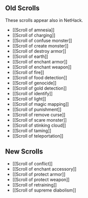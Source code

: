 ## Old Scrolls

These scrolls appear also in NetHack.
- [[Scroll of amnesia]]
- [[Scroll of charging]]
- [[Scroll of confuse monster]]
- [[Scroll of create monster]]
- [[Scroll of destroy armor]]
- [[Scroll of earth]]
- [[Scroll of enchant armor]]
- [[Scroll of enchant weapon]]
- [[Scroll of fire]]
- [[Scroll of food detection]]
- [[Scroll of genocide]]
- [[Scroll of gold detection]]
- [[Scroll of identify]]
- [[Scroll of light]]
- [[Scroll of magic mapping]]
- [[Scroll of punishment]]
- [[Scroll of remove curse]]
- [[Scroll of scare monster]]
- [[Scroll of stinking cloud]]
- [[Scroll of taming]]
- [[Scroll of teleportation]]

## New Scrolls

- [[Scroll of conflict]]
- [[Scroll of enchant accessory]]
- [[Scroll of protect armor]]
- [[Scroll of protect weapon]]
- [[Scroll of retraining]]
- [[Scroll of supreme diabolism]]